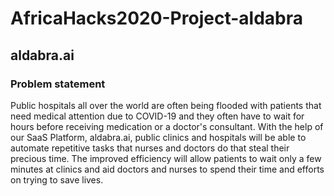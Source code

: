 # AfricaHacks2020-Project-aldabra

## aldabra.ai

### Problem statement 

Public hospitals all over the world are often being flooded with patients that need medical attention due to COVID-19 and they often have to wait for hours before receiving medication or a doctor's consultant. With the help of our SaaS Platform, aldabra.ai, public clinics and hospitals will be able to automate repetitive tasks that nurses and doctors do that steal their precious time. The improved efficiency will allow patients to wait only a few minutes at clinics and aid doctors and nurses to spend their time and efforts on trying to save lives.

